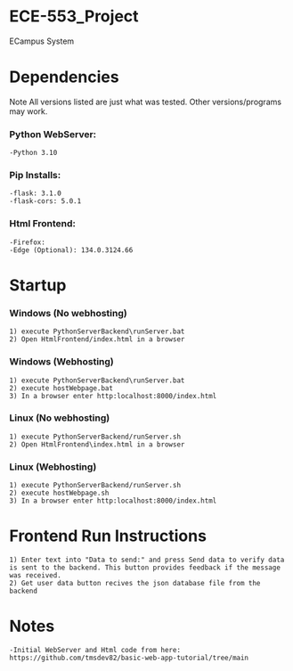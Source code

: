 # ECE-553_Project
ECampus System

# Dependencies
Note All versions listed are just what was tested. Other versions/programs may work.

### Python WebServer:
    -Python 3.10

### Pip Installs:
    -flask: 3.1.0
    -flask-cors: 5.0.1

### Html Frontend:
    -Firefox: 
    -Edge (Optional): 134.0.3124.66

# Startup
### Windows (No webhosting)
    1) execute PythonServerBackend\runServer.bat
    2) Open HtmlFrontend/index.html in a browser 

### Windows (Webhosting)
    1) execute PythonServerBackend\runServer.bat
    2) execute hostWebpage.bat
    3) In a browser enter http:localhost:8000/index.html

### Linux (No webhosting)
    1) execute PythonServerBackend/runServer.sh
    2) Open HtmlFrontend\index.html in a browser 

### Linux (Webhosting)
    1) execute PythonServerBackend/runServer.sh
    2) execute hostWebpage.sh
    3) In a browser enter http:localhost:8000/index.html

# Frontend Run Instructions
    1) Enter text into "Data to send:" and press Send data to verify data is sent to the backend. This button provides feedback if the message was received.
    2) Get user data button recives the json database file from the backend

# Notes
    -Initial WebServer and Html code from here: https://github.com/tmsdev82/basic-web-app-tutorial/tree/main